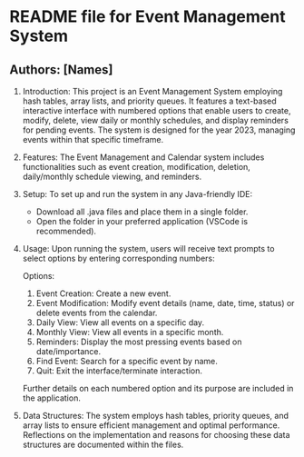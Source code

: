 # README file for Event Management System

## Authors: [Names]

1. Introduction:
   This project is an Event Management System employing hash tables, array lists, and priority queues. It features a text-based interactive interface with numbered options that enable users to create, modify, delete, view daily or monthly schedules, and display reminders for pending events. The system is designed for the year 2023, managing events within that specific timeframe.

2. Features:
   The Event Management and Calendar system includes functionalities such as event creation, modification, deletion, daily/monthly schedule viewing, and reminders.

3. Setup:
   To set up and run the system in any Java-friendly IDE:
   - Download all .java files and place them in a single folder.
   - Open the folder in your preferred application (VSCode is recommended).

4. Usage:
   Upon running the system, users will receive text prompts to select options by entering corresponding numbers:
   
   Options:
   1. Event Creation: Create a new event.
   2. Event Modification: Modify event details (name, date, time, status) or delete events from the calendar.
   3. Daily View: View all events on a specific day.
   4. Monthly View: View all events in a specific month.
   5. Reminders: Display the most pressing events based on date/importance.
   6. Find Event: Search for a specific event by name.
   7. Quit: Exit the interface/terminate interaction.
   
   Further details on each numbered option and its purpose are included in the application.

5. Data Structures:
   The system employs hash tables, priority queues, and array lists to ensure efficient management and optimal performance. Reflections on the implementation and reasons for choosing these data structures are documented within the files.
